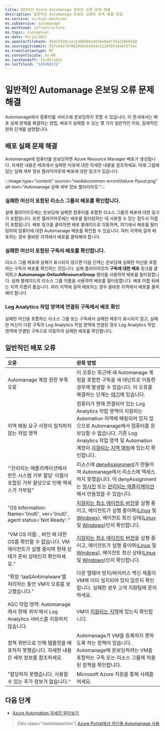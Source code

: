 ```yaml
---
title: 일반적인 Azure Automanage 온보딩 오류 문제 해결
description: 일반적인 Automanage 온보딩 오류와 문제 해결 방법
ms.service: virtual-machines
ms.subservice: automanage
ms.workload: infrastructure
ms.topic: conceptual
ms.date: 01/14/2021
ms.openlocfilehash: 95d2f429c1ecb308d65aa01be0a6f3fa226b6168
ms.sourcegitcommit: 557ed4e74f0629b6d2a543e1228f65a3e01bf3ac
ms.translationtype: MT
ms.contentlocale: ko-KR
ms.lasthandoff: 10/05/2021
ms.locfileid: "129458172"
---
```

# <a name="troubleshoot-common-automanage-onboarding-errors"></a>일반적인 Automanage 온보딩 오류 문제 해결
Automanage에서 컴퓨터를 서비스에 온보딩하지 못할 수 있습니다. 이 문서에서는 배포 실패 문제를 해결하는 방법, 배포가 실패할 수 있는 몇 가지 일반적인 이유, 잠재적인 완화 단계를 설명합니다.

## <a name="troubleshooting-deployment-failures"></a>배포 실패 문제 해결
Automanage에 컴퓨터를 온보딩하면 Azure Resource Manager 배포가 생성됩니다. 자세한 내용은 배포에서 실패한 이유에 대한 자세한 내용을 참조하세요. 아래 그림에 있는 실패 세부 정보 플라이아웃에 배포에 대한 링크가 있습니다.

:::image type="content" source="media\common-errors\failure-flyout.png" alt-text="Automanage 실패 세부 정보 플라이아웃.":::

### <a name="check-the-deployments-for-the-resource-group-containing-the-failed-machine"></a>실패한 머신이 포함된 리소스 그룹의 배포를 확인합니다.
실패 플라이아웃에는 온보딩에 실패한 컴퓨터를 포함한 리소스 그룹의 배포에 대한 링크가 포함됩니다. 또한 플라이아웃에는 배포를 필터링하는 데 사용할 수 있는 접두사 이름이 포함됩니다. 배포 링크를 클릭하면 배포 블레이드로 이동하며, 여기에서 배포를 필터링하여 컴퓨터에 대한 Automanage 배포를 확인할 수 있습니다. 여러 지역에 걸쳐 배포하는 경우 올바른 지역에서 배포를 클릭해야 합니다.

### <a name="check-the-deployments-for-the-subscription-containing-the-failed-machine"></a>실패한 머신이 포함된 구독의 배포를 확인합니다.
리소스 그룹 배포에 실패가 표시되지 않으면 다음 단계는 온보딩에 실패한 머신을 포함하는 구독의 배포를 확인하는 것입니다. 실패 플라이아웃의 **구독에 대한 배포** 링크를 클릭하고 **Automanage-DefaultResourceGroup** 필터를 사용하여 배포를 필터링합니다. 실패 블레이드의 리소스 그룹 이름을 사용하여 배포를 필터링합니다. 배포 이름 뒤에는 지역 이름이 붙습니다. 여러 지역에 걸쳐 배포하는 경우 올바른 지역에서 배포를 클릭해야 합니다.

### <a name="check-deployments-in-a-subscription-linked-to-a-log-analytics-workspace"></a>Log Analytics 작업 영역에 연결된 구독에서 배포 확인
실패한 머신을 포함하는 리소스 그룹 또는 구독에서 실패한 배포가 표시되지 않고, 실패한 머신이 다른 구독의 Log Analytics 작업 영역에 연결된 경우 Log Analytics 작업 영역에 연결된 구독으로 이동하여 실패한 배포를 확인합니다.

## <a name="common-deployment-errors"></a>일반적인 배포 오류

오류 |  완화 방법
:-----|:-------------|
Automanage 계정 권한 부족 오류 | 이 오류는 최근에 새 Automanage 계정을 포함한 구독을 새 테넌트로 이동한 경우에 발생할 수 있습니다. 이 오류를 해결하는 단계는 [여기](./repair-automanage-account.md)에 있습니다.
지역 매핑 요구 사항이 일치하지 않는 작업 영역 | 컴퓨터가 현재 연결되어 있는 Log Analytics 작업 영역이 지원되는 Automation 지역에 매핑되어 있지 않으므로 Automanage에서 컴퓨터를 온보딩할 수 없습니다. 기존 Log Analytics 작업 영역 및 Automation 계정이 [지원되는 지역 매핑](../automation/how-to/region-mappings.md)에 있는지 확인합니다.
“‘관리되는 애플리케이션에서 만든 시스템 거부 할당’ 이름이 포함된 거부 할당으로 인해 액세스가 거부됨” | 리소스에 [denyAssignment](../role-based-access-control/deny-assignments.md)가 만들어져 Automanage에서 리소스에 액세스하지 못했습니다. 이 denyAssignment는 [청사진](../governance/blueprints/concepts/resource-locking.md) 또는 [관리되는 애플리케이션](../azure-resource-manager/managed-applications/overview.md)에서 만들었을 수 있습니다.
"OS Information: Name='(null)', ver='(null)', agent status='Not Ready'." | [지원되는 최소 에이전트 버전](/troubleshoot/azure/virtual-machines/support-extensions-agent-version)을 실행 중이고, 에이전트가 실행 중이며([Linux](/troubleshoot/azure/virtual-machines/linux-azure-guest-agent) 및 [Windows](/troubleshoot/azure/virtual-machines/windows-azure-guest-agent)), 에이전트 최신 상태([Linux](../virtual-machines/extensions/update-linux-agent.md) 및 [Windows](../virtual-machines/extensions/agent-windows.md))인지 확인합니다.
"VM OS 이름: , 버전 에 대한 OS를 확인할 수 없습니다. VM 에이전트가 실행 중이며 현재 상태가 준비 상태인지 확인하세요." | [지원되는 최소 에이전트 버전](/troubleshoot/azure/virtual-machines/support-extensions-agent-version)을 실행 중이고, 에이전트가 실행 중이며([Linux](/troubleshoot/azure/virtual-machines/linux-azure-guest-agent) 및 [Windows](/troubleshoot/azure/virtual-machines/windows-azure-guest-agent)), 에이전트 최신 상태([Linux](../virtual-machines/extensions/update-linux-agent.md) 및 [Windows](../virtual-machines/extensions/agent-windows.md))인지 확인합니다.
"확장 'IaaSAntimalware'를 처리하는 동안 VM이 오류를 보고했습니다." | 다른 맬웨어 방지/바이러스 백신 제품이 VM에 이미 설치되어 있지 않은지 확인합니다. 실패한 경우 고객 지원팀에 문의하세요.
ASC 작업 영역: Automanage에서 현재 _위치_ 에서 Log Analytics 서비스를 지원하지 않습니다. | VM이 [지원되는 지역](./automanage-virtual-machines.md#supported-regions)에 있는지 확인합니다.
정책 위반으로 인해 템플릿을 배포하지 못했습니다. 자세한 내용은 세부 정보를 참조하세요. | Automanage가 VM을 등록하지 못하도록 하는 정책이 있습니다. Automanage에 온보딩하려는 VM을 포함하는 구독 또는 리소스 그룹에 적용된 정책을 확인합니다.
"할당하지 못했습니다. 사용할 수 있는 추가 정보가 없습니다." | Microsoft Azure 지원을 통해 사례를 여세요.

## <a name="next-steps"></a>다음 단계

* [Azure Automation 자세히 알아보기](./automanage-virtual-machines.md)

> [!div class="nextstepaction"]
> [Azure Portal에서 머신용 Automanage 사용](quick-create-virtual-machines-portal.md)